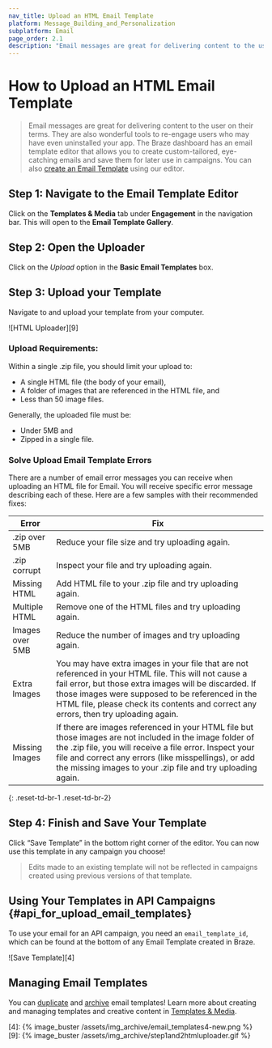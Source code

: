 ```yaml
---
nav_title: Upload an HTML Email Template
platform: Message_Building_and_Personalization
subplatform: Email
page_order: 2.1
description: "Email messages are great for delivering content to the user on their terms. They are also wonderful tools to re-engage users who may have even uninstalled your app. The Braze dashboard has an email template editor that allows you to create custom-tailored, eye-catching emails and save them for later use in campaigns."
---
```

# How to Upload an HTML Email Template

> Email messages are great for delivering content to the user on their terms. They are also wonderful tools to re-engage users who may have even uninstalled your app. The Braze dashboard has an email template editor that allows you to create custom-tailored, eye-catching emails and save them for later use in campaigns. You can also [create an Email Template]({{site.baseurl}}/user_guide/message_building_by_channel/email/creating_an_email_template/) using our editor.

## Step 1: Navigate to the Email Template Editor
Click on the __Templates & Media__ tab under __Engagement__ in the navigation bar. This will open to the __Email Template Gallery__.

## Step 2: Open the Uploader
Click on the _Upload_ option in the __Basic Email Templates__ box.

## Step 3: Upload your Template
Navigate to and upload your template from your computer.

![HTML Uploader][9]

### Upload Requirements:

Within a single .zip file, you should limit your upload to:
- A single HTML file (the body of your email),
- A folder of images that are referenced in the HTML file, and
- Less than 50 image files.

Generally, the uploaded file must be:
- Under 5MB and
- Zipped in a single file.

### Solve Upload Email Template Errors
There are a number of email error messages you can receive when uploading an HTML file for Email. You will receive specific error message describing each of these. Here are a few samples with their recommended fixes:

| Error | Fix |
|---|---|
|.zip over 5MB| Reduce your file size and try uploading again.|
|.zip corrupt| Inspect your file and try uploading again. |
|Missing HTML| Add HTML file to your .zip file and try uploading again.|
|Multiple HTML| Remove one of the HTML files and try uploading again.|
|Images over 5MB| Reduce the number of images and try uploading again. |
|Extra Images| You may have extra images in your file that are not referenced in your HTML file. This will not cause a fail error, but those extra images will be discarded. If those images were supposed to be referenced in the HTML file, please check its contents and correct any errors, then try uploading again.
|Missing Images| If there are images referenced in your HTML file but those images are not included in the image folder of the .zip file, you will receive a file error. Inspect your file and correct any errors (like misspellings), or add the missing images to your .zip file and try uploading again.|
{: .reset-td-br-1 .reset-td-br-2}


## Step 4: Finish and Save Your Template
Click “Save Template” in the bottom right corner of the editor. You can now use this template in any campaign you choose!

> Edits made to an existing template will not be reflected in campaigns created using previous versions of that template.

## Using Your Templates in API Campaigns {#api_for_upload_email_templates}
To use your email for an API campaign, you need an `email_template_id`, which can be found at the bottom of any Email Template created in Braze.

![Save Template][4]

## Managing Email Templates

You can [duplicate]({{site.baseurl}}/user_guide/engagement_tools/templates_and_media/duplicate/) and [archive]({{site.baseurl}}/user_guide/engagement_tools/templates_and_media/archive/) email templates! Learn more about creating and managing templates and creative content in [Templates & Media]({{site.baseurl}}/user_guide/engagement_tools/templates_and_media/).



[4]: {% image_buster /assets/img_archive/email_templates4-new.png %}
[9]: {% image_buster /assets/img_archive/step1and2htmluploader.gif %}
